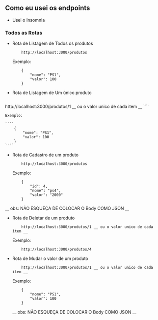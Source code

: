 ## Como eu usei os endpoints
* Usei o Insomnia

### Todos as Rotas
* Rota de Listagem de Todos os produtos

    ````
        http://localhost:3000/produtos
    ````

    Exemplo:

    ````
        {
            "nome": "PS1",
            "valor": 100
        }
    ````

* Rota de Listagem de Um único produto

    ````
http://localhost:3000/produtos/1 __ ou o valor unico de cada item __
    ````

    Exemplo:

    ````
        {
            "nome": "PS1",
            "valor": 100
        }
    ````

* Rota de Cadastro de um produto 

    ````
        http://localhost:3000/produtos
    ````

    Exemplo:

    ````
        {
            "id": 4, 
            "nome": "ps4",
            "valor": "2000"
        }
    ````

__ obs: NÃO ESQUEÇA DE COLOCAR O Body COMO JSON __

* Rota de Deletar de um produto

    ````    
        http://localhost:3000/produtos/1 __ ou o valor unico de cada item __
    ````

    Exemplo:

    ````
        http://localhost:3000/produtos/4
    ````        

* Rota de Mudar o valor de um produto

    ````
        http://localhost:3000/produtos/1 __ ou o valor unico de cada item __
    ````

    Exemplo:

    ````
        {
            "nome": "PS1",
            "valor": 100
        }
    ````

    __ obs: NÃO ESQUEÇA DE COLOCAR O Body COMO JSON __